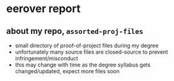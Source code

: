 # eerover report

## about my repo, `assorted-proj-files`

- small directory of proof-of-project files during my degree
- unfortunately many source files are closed-source to prevent infringement/misconduct
- this may change with time as the degree syllabus gets changed/updated, expect more files soon
